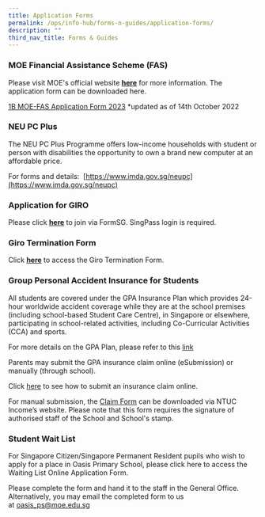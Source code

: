 ```yaml
---
title: Application Forms
permalink: /ops/info-hub/forms-n-guides/application-forms/
description: ""
third_nav_title: Forms & Guides
---
```

### MOE Financial Assistance Scheme (FAS)

Please visit MOE's official website **[here](https://www.moe.gov.sg/financial-matters/financial-assistance)** for more information. The application form can be downloaded here.




[1B MOE-FAS Application Form 2023](/files/1B%20MOE-FAS%20Application%20Form%202023-1.pdf)
*updated as of 14th October 2022


### NEU PC Plus

The NEU PC Plus Programme offers low-income households with student or person with disabilities the opportunity to own a brand new computer at an affordable price.  

For forms and details:  [https://www.imda.gov.sg/neupc](https://www.imda.gov.sg/neupc)

### Application for GIRO

Please click **[here](https://go.gov.sg/moe-online-giro-form)** to join via FormSG. SingPass login is required.

### Giro Termination Form

Click **[here](/files/4%20GIRO_Termination_Form.pdf)** to access the Giro Termination Form.

### Group Personal Accident Insurance for Students

All students are covered under the GPA Insurance Plan which provides 24-hour worldwide accident coverage while they are at the school premises (including school-based Student Care Centre), in Singapore or elsewhere, participating in school-related activities, including Co-Curricular Activities (CCA) and sports.  


For more details on the GPA Plan, please refer to this [link](/files/5A%20GPA%20Plan%20Product%20Fact%20Sheet%20Dec2018.pdf)

  

Parents may submit the GPA insurance claim online (eSubmission) or manually (through school).

  

Click [here](https://www.income.com.sg/claims/group-insurance/group-personal-accident-for-students-claim) to see how to submit an insurance claim online.

  

For manual submission, the [Claim Form](/files/5B%20Claim%20form%20for%20Group%20Personal%20Accident%20GPA%20Insurance%20Plan%20for%20Students_Jan%202019%201.pdf) can be downloaded via NTUC Income’s website. Please note that this form requires the signature of authorised staff of the School and School's stamp.

### Student Wait List

For Singapore Citizen/Singapore Permanent Resident pupils who wish to apply for a place in Oasis Primary School, please click here to access the Waiting List Online Application Form.

  

Please complete the form and hand it to the staff in the General Office. Alternatively, you may email the completed form to us at [oasis_ps@moe.edu.sg](mailto:oasis_ps@moe.edu.sg)